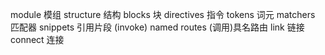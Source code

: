 module 模组
structure 结构
blocks 块
directives 指令
tokens 词元
matchers 匹配器
snippets 引用片段
(invoke) named routes (调用)具名路由
link 链接
connect 连接